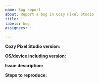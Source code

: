 ```yaml
---
name: Bug report
about: Report a bug in Cozy Pixel Studio
title: ''
labels: bug
assignees: ''

---
```


<!-- Please search existing issues for potential duplicates before filing yours:
https://github.com/tonytins/CozyPixelStudio/issues?q=is%3Aissue
-->

**Cozy Pixel Studio version:**
<!-- Specify commit hash if using a non-official build. -->


**OS/device including version:**
<!-- Specify GPU model and drivers if graphics-related. -->


**Issue description:**
<!-- What happened, and what was expected. -->


**Steps to reproduce:**
